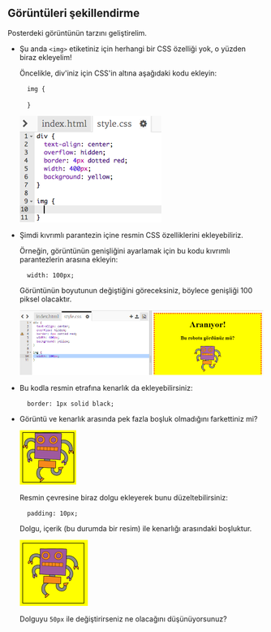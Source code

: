 ## Görüntüleri şekillendirme

Posterdeki görüntünün tarzını geliştirelim.

+ Şu anda `<img>` etiketiniz için herhangi bir CSS özelliği yok, o yüzden biraz ekleyelim!
    
    Öncelikle, div'iniz için CSS'in altına aşağıdaki kodu ekleyin:
    
        img {
        
        }
        
    
    ![ekran görüntüsü](images/wanted-img-css.png)

+ Şimdi kıvrımlı parantezin içine resmin CSS özelliklerini ekleyebiliriz.
    
    Örneğin, görüntünün genişliğini ayarlamak için bu kodu kıvrımlı parantezlerin arasına ekleyin:
    
        width: 100px;
        
    
    Görüntünün boyutunun değiştiğini göreceksiniz, böylece genişliği 100 piksel olacaktır.
    
    ![ekran görüntüsü](images/wanted-img-width.png)

+ Bu kodla resmin etrafına kenarlık da ekleyebilirsiniz:
    
        border: 1px solid black;
        

+ Görüntü ve kenarlık arasında pek fazla boşluk olmadığını farkettiniz mi?
    
    ![ekran görüntüsü](images/wanted-img-border.png)
    
    Resmin çevresine biraz dolgu ekleyerek bunu düzeltebilirsiniz:
    
        padding: 10px;
        
    
    Dolgu, içerik (bu durumda bir resim) ile kenarlığı arasındaki boşluktur.
    
    ![ekran görüntüsü](images/wanted-img-padding.png)
    
    Dolguyu `50px` ile değiştirirseniz ne olacağını düşünüyorsunuz?